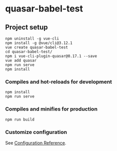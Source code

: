 # quasar-babel-test

## Project setup
```
npm uninstall -g vue-cli
npm install -g @vue/cli@3.12.1
vue create quasar-babel-test
cd quasar-babel-test/
npm i vue-cli-plugin-quasar@0.17.1 --save
vue add quasar
npm run serve
npm install
```

### Compiles and hot-reloads for development
```
npm install
npm run serve
```

### Compiles and minifies for production
```
npm run build
```

### Customize configuration
See [Configuration Reference](https://cli.vuejs.org/config/).
